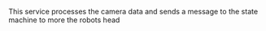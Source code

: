 This service processes the camera data and sends a message to the state machine to more the robots head
